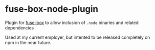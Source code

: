 # fuse-box-node-plugin
Plugin for [fuse-box](https://fuse-box.org) to allow inclusion of `.node` binaries and related dependencies

Used at my current employer, but intented to be released completely on npm in the near future. 
